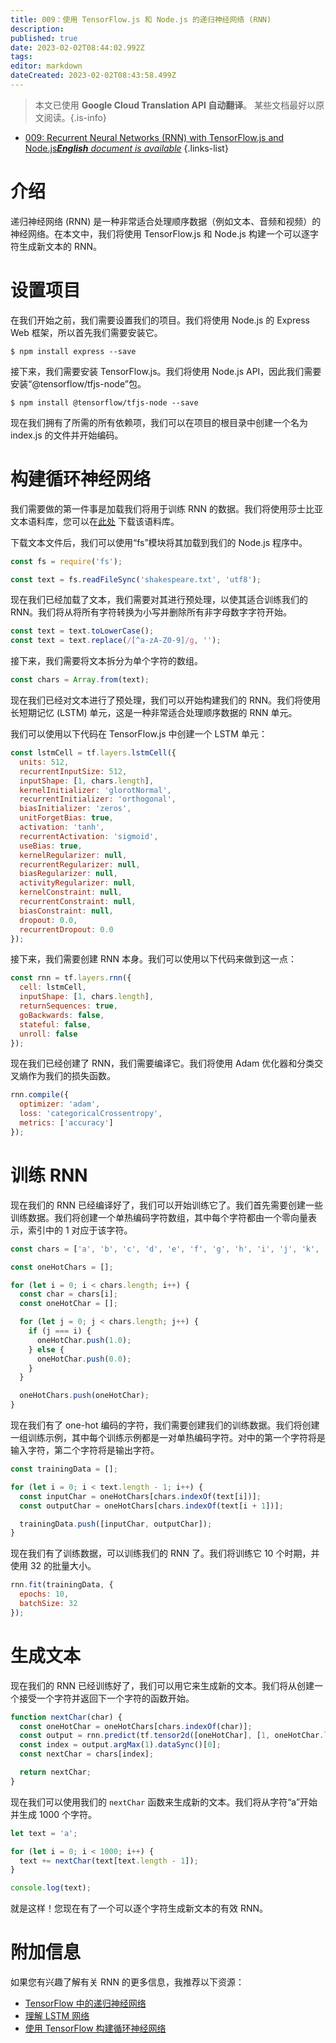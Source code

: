 ```yaml
---
title: 009：使用 TensorFlow.js 和 Node.js 的递归神经网络 (RNN)
description: 
published: true
date: 2023-02-02T08:44:02.992Z
tags: 
editor: markdown
dateCreated: 2023-02-02T08:43:58.499Z
---
```


> 本文已使用 **Google Cloud Translation API 自动翻译**。
某些文档最好以原文阅读。{.is-info}



- [009: Recurrent Neural Networks (RNN) with TensorFlow.js and Node.js***English** document is available*](/en/Knowledge-base/TensorFlow-js/Learning/009-recurrent-neural-networks-rnn-with-tensorflow-js-and-node-js)
{.links-list}


# 介绍

递归神经网络 (RNN) 是一种非常适合处理顺序数据（例如文本、音频和视频）的神经网络。在本文中，我们将使用 TensorFlow.js 和 Node.js 构建一个可以逐字符生成新文本的 RNN。

# 设置项目

在我们开始之前，我们需要设置我们的项目。我们将使用 Node.js 的 Express Web 框架，所以首先我们需要安装它。

```
$ npm install express --save
```

接下来，我们需要安装 TensorFlow.js。我们将使用 Node.js API，因此我们需要安装“@tensorflow/tfjs-node”包。

```
$ npm install @tensorflow/tfjs-node --save
```

现在我们拥有了所需的所有依赖项，我们可以在项目的根目录中创建一个名为 index.js 的文件并开始编码。

# 构建循环神经网络

我们需要做的第一件事是加载我们将用于训练 RNN 的数据。我们将使用莎士比亚文本语料库，您可以在[此处](https://storage.googleapis.com/tfjs-examples/shakespeare.txt) 下载该语料库。

下载文本文件后，我们可以使用“fs”模块将其加载到我们的 Node.js 程序中。

```javascript
const fs = require('fs');

const text = fs.readFileSync('shakespeare.txt', 'utf8');
```

现在我们已经加载了文本，我们需要对其进行预处理，以使其适合训练我们的 RNN。我们将从将所有字符转换为小写并删除所有非字母数字字符开始。

```javascript
const text = text.toLowerCase();
const text = text.replace(/[^a-zA-Z0-9]/g, '');
```

接下来，我们需要将文本拆分为单个字符的数组。

```javascript
const chars = Array.from(text);
```

现在我们已经对文本进行了预处理，我们可以开始构建我们的 RNN。我们将使用长短期记忆 (LSTM) 单元，这是一种非常适合处理顺序数据的 RNN 单元。

我们可以使用以下代码在 TensorFlow.js 中创建一个 LSTM 单元：

```javascript
const lstmCell = tf.layers.lstmCell({
  units: 512,
  recurrentInputSize: 512,
  inputShape: [1, chars.length],
  kernelInitializer: 'glorotNormal',
  recurrentInitializer: 'orthogonal',
  biasInitializer: 'zeros',
  unitForgetBias: true,
  activation: 'tanh',
  recurrentActivation: 'sigmoid',
  useBias: true,
  kernelRegularizer: null,
  recurrentRegularizer: null,
  biasRegularizer: null,
  activityRegularizer: null,
  kernelConstraint: null,
  recurrentConstraint: null,
  biasConstraint: null,
  dropout: 0.0,
  recurrentDropout: 0.0
});
```

接下来，我们需要创建 RNN 本身。我们可以使用以下代码来做到这一点：

```javascript
const rnn = tf.layers.rnn({
  cell: lstmCell,
  inputShape: [1, chars.length],
  returnSequences: true,
  goBackwards: false,
  stateful: false,
  unroll: false
});
```

现在我们已经创建了 RNN，我们需要编译它。我们将使用 Adam 优化器和分类交叉熵作为我们的损失函数。

```javascript
rnn.compile({
  optimizer: 'adam',
  loss: 'categoricalCrossentropy',
  metrics: ['accuracy']
});
```

# 训练 RNN

现在我们的 RNN 已经编译好了，我们可以开始训练它了。我们首先需要创建一些训练数据。我们将创建一个单热编码字符数组，其中每个字符都由一个零向量表示，索引中的 1 对应于该字符。

```javascript
const chars = ['a', 'b', 'c', 'd', 'e', 'f', 'g', 'h', 'i', 'j', 'k', 'l', 'm', 'n', 'o', 'p', 'q', 'r', 's', 't', 'u', 'v', 'w', 'x', 'y', 'z'];

const oneHotChars = [];

for (let i = 0; i < chars.length; i++) {
  const char = chars[i];
  const oneHotChar = [];

  for (let j = 0; j < chars.length; j++) {
    if (j === i) {
      oneHotChar.push(1.0);
    } else {
      oneHotChar.push(0.0);
    }
  }

  oneHotChars.push(oneHotChar);
}
```

现在我们有了 one-hot 编码的字符，我们需要创建我们的训练数据。我们将创建一组训练示例，其中每个训练示例都是一对单热编码字符。对中的第一个字符将是输入字符，第二个字符将是输出字符。

```javascript
const trainingData = [];

for (let i = 0; i < text.length - 1; i++) {
  const inputChar = oneHotChars[chars.indexOf(text[i])];
  const outputChar = oneHotChars[chars.indexOf(text[i + 1])];

  trainingData.push([inputChar, outputChar]);
}
```

现在我们有了训练数据，可以训练我们的 RNN 了。我们将训练它 10 个时期，并使用 32 的批量大小。

```javascript
rnn.fit(trainingData, {
  epochs: 10,
  batchSize: 32
});
```

# 生成文本

现在我们的 RNN 已经训练好了，我们可以用它来生成新的文本。我们将从创建一个接受一个字符并返回下一个字符的函数开始。

```javascript
function nextChar(char) {
  const oneHotChar = oneHotChars[chars.indexOf(char)];
  const output = rnn.predict(tf.tensor2d([oneHotChar], [1, oneHotChar.length]));
  const index = output.argMax(1).dataSync()[0];
  const nextChar = chars[index];

  return nextChar;
}
```

现在我们可以使用我们的 `nextChar` 函数来生成新的文本。我们将从字符“a”开始并生成 1000 个字符。

```javascript
let text = 'a';

for (let i = 0; i < 1000; i++) {
  text += nextChar(text[text.length - 1]);
}

console.log(text);
```

就是这样！您现在有了一个可以逐个字符生成新文本的有效 RNN。

# 附加信息

如果您有兴趣了解有关 RNN 的更多信息，我推荐以下资源：

- [TensorFlow 中的递归神经网络](https://www.tensorflow.org/tutorials/sequences/recurrent)
- [理解 LSTM 网络](http://colah.github.io/posts/2015-08-Understanding-LSTMs/)
- [使用 TensorFlow 构建循环神经网络](https://www.oreilly.com/learning/building-a-recurrent-neural-network-with-tensorflow)
